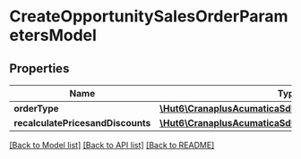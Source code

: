 # CreateOpportunitySalesOrderParametersModel

## Properties
Name | Type | Description | Notes
------------ | ------------- | ------------- | -------------
**orderType** | [**\Hut6\CranaplusAcumaticaSdk\Model\StringValueModel**](StringValueModel.md) |  | [optional] 
**recalculatePricesandDiscounts** | [**\Hut6\CranaplusAcumaticaSdk\Model\BooleanValueModel**](BooleanValueModel.md) |  | [optional] 

[[Back to Model list]](../README.md#documentation-for-models) [[Back to API list]](../README.md#documentation-for-api-endpoints) [[Back to README]](../README.md)


